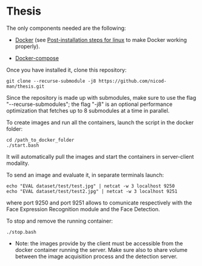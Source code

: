 # Thesis

The only components needed are the following:

- [Docker](https://docs.docker.com/get-docker/) (see [Post-installation steps for linux](https://docs.docker.com/engine/install/linux-postinstall/) to make Docker working properly).

- [Docker-compose](https://docs.docker.com/compose/install/)

Once you have installed it, clone this repository: 

	git clone --recurse-submodule -j8 https://github.com/nicod-man/thesis.git

Since the repository is made up with submodules, make sure to use the flag "--recurse-submodules"; the flag "-j8" is an optional performance optimization that fetches up to 8 submodules at a time in parallel.


To create images and run all the containers, launch the script in the docker folder:

	cd /path_to_docker_folder
	./start.bash
	
It will automatically pull the images and start the containers in server-client modality.	
	
To send an image and evaluate it, in separate terminals launch:

	echo "EVAL dataset/test/test.jpg" | netcat -w 3 localhost 9250
	echo "EVAL dataset/test/test2.jpg" | netcat -w 3 localhost 9251

where port 9250 and port 9251 allows to comunicate respectively with the Face Expression Recognition module and the Face Detection.
	
To stop and remove the running container:

	./stop.bash

- Note: the images provide by the client must be accessible from the docker container running the server.
  Make sure also to share volume between the image acquisition process and the detection server.
